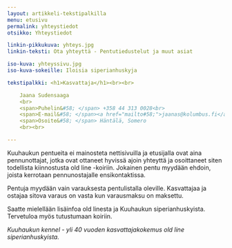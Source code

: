 ```yaml
---
layout: artikkeli-tekstipalkilla
menu: etusivu
permalink: yhteystiedot
otsikko: Yhteystiedot

linkin-pikkukuva: yhteys.jpg
linkin-teksti: Ota yhteyttä - Pentutiedustelut ja muut asiat

iso-kuva: yhteyssivu.jpg
iso-kuva-sokeille: Iloisia siperianhuskyja

tekstipalkki: <h1>Kasvattaja</h1><br><br>

    Jaana Sudensaaga
    <br>
    <span>Puhelin&#58; </span> +358 44 313 0028<br>
    <span>E-mail&#58; </span><a href="mailto#58;">jaanas@kolumbus.fi</a><br>
    <span>Osoite&#58; </span> Häntälä, Somero
    <br><br>

---
```

Kuuhaukun pentueita ei mainosteta 
nettisivuilla ja etusijalla ovat aina pennunottajat, 
jotka ovat ottaneet hyvissä ajoin yhteyttä ja osoittaneet 
siten todellista kiinnostusta old line -koiriin. Jokainen pentu myydään 
ehdoin, joista kerrotaan pennunostajalle ensikontaktissa. 
									
Pentuja myydään vain varauksesta pentulistalla oleville. Kasvattajaa
ja ostajaa sitova varaus on vasta kun varausmaksu on maksettu.

Saatte mielellään lisäinfoa old linesta ja Kuuhaukun siperianhuskyista.
Tervetuloa myös tutustumaan koiriin.
								
*Kuuhaukun kennel - yli 40 vuoden kasvattajakokemus old line siperianhuskyista.*


